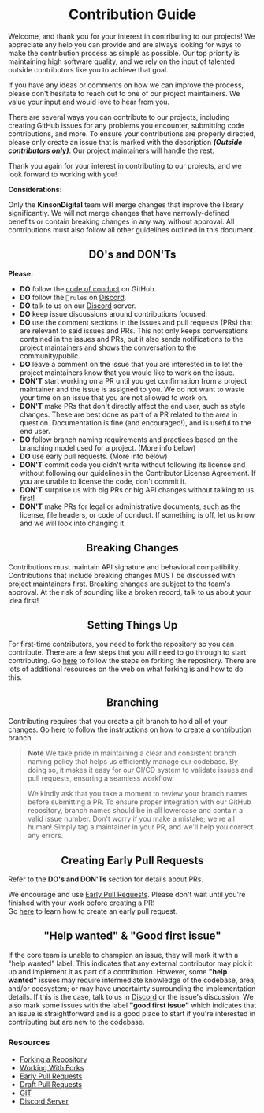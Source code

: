 <h1 style="border:0;font-weight:bold" align="center">Contribution Guide</h1>

Welcome, and thank you for your interest in contributing to our projects! We appreciate any help you can provide and are always looking for ways to make the contribution process as simple as possible. Our top priority is maintaining high software quality, and we rely on the input of talented outside contributors like you to achieve that goal.

If you have any ideas or comments on how we can improve the process, please don't hesitate to reach out to one of our project maintainers. We value your input and would love to hear from you.

There are several ways you can contribute to our projects, including creating GitHub issues for any problems you encounter, submitting code contributions, and more. To ensure your contributions are properly directed, please only create an issue that is marked with the description _**(Outside contributors only)**_. Our project maintainers will handle the rest.

Thank you again for your interest in contributing to our projects, and we look forward to working with you!

**Considerations:**

Only the **KinsonDigital** team will merge changes that improve the library significantly. We will not merge changes that have narrowly-defined benefits or contain breaking changes in any way without approval. All contributions must also follow all other guidelines outlined in this document.

<h2 style="border:0;font-weight:bold" align="center">DO's and DON'Ts</h2>

**Please:**

- **DO** follow the [code of conduct](https://github.com/KinsonDigital/.github/blob/main/docs/code_of_conduct.md) on GitHub.
- **DO** follow the `📃rules` on [Discord](https://discord.gg/qewu6fNgv7).
- **DO** talk to us on our [Discord](https://discord.gg/qewu6fNgv7) server.
- **DO** keep issue discussions around contributions focused.
- **DO** use the comment sections in the issues and pull requests (PRs) that are relevant to said issues and PRs.  This not only keeps conversations contained in the issues and PRs, but it also sends notifications to the project maintainers and shows the conversation to the community/public.
- **DO** leave a comment on the issue that you are interested in to let the project maintainers know that you would like to work on the issue.
- **DON'T** start working on a PR until you get confirmation from a project maintainer and the issue is assigned to you.  We do not want to waste your time on an issue that you are not allowed to work on.
- **DON'T** make PRs that don't directly affect the end user, such as style changes. These are best done as part of a PR related to the area in question. Documentation is fine (and encouraged!), and is useful to the end user.
- **DO** follow branch naming requirements and practices based on the branching model used for a project. (More info below)
- **DO** use early pull requests. (More info below)
- **DON'T** commit code you didn't write without following its license and without following our guidelines in the Contributor License Agreement. If you are unable to license the code, don't commit it.
- **DON'T** surprise us with big PRs or big API changes without talking to us first!
- **DON'T** make PRs for legal or administrative documents, such as the license, file headers, or code of conduct. If something is off, let us know and we will look into changing it.

<h2 style="border:0;font-weight:bold" align="center">Breaking Changes</h2>

Contributions must maintain API signature and behavioral compatibility. Contributions that include breaking changes MUST be discussed with project maintainers first. Breaking changes are subject to the team's approval. At the risk of sounding like a broken record, talk to us about your idea first!

<h2 style="border:0;font-weight:bold" align="center">Setting Things Up</h2>

For first-time contributors, you need to fork the repository so you can contribute.  There are a few steps that you will need to go through to start contributing.  Go [here](https://github.com/KinsonDigital/.github/blob/main/docs/HowToFork.md) to follow the steps on forking the repository.  There are lots of additional resources on the web on what forking is and how to do this.

<h2 style="border:0;font-weight:bold" align="center">Branching</h2>

Contributing requires that you create a git branch to hold all of your changes. Go [here](https://github.com/KinsonDigital/.github/blob/main/docs/CreatingBranches.md) to follow the instructions on how to create a contribution branch.

> **Note** We take pride in maintaining a clear and consistent branch naming policy that helps us efficiently manage our codebase. By doing so, it makes it easy for our CI/CD system to validate issues and pull requests, ensuring a seamless workflow.
> 
> We kindly ask that you take a moment to review your branch names before submitting a PR. To ensure proper integration with our GitHub repository, branch names should be in all lowercase and contain a valid issue number. Don't worry if you make a mistake; we're all human! Simply tag a maintainer in your PR, and we'll help you correct any errors.

<h2 style="border:0;font-weight:bold" align="center">Creating Early Pull Requests</h2>

Refer to the **DO's and DON'Ts** section for details about PRs.

We encourage and use [Early Pull Requests](https://medium.com/practical-blend/pull-request-first-f6bb667a9b6). Please don't wait until you're finished with your work before creating a PR!  
Go [here](https://github.com/KinsonDigital/.github/blob/main/docs/EarlyPullRequests.md) to learn how to create an early pull request.


<h2 style="border:0;font-weight:bold" align="center">"Help wanted" & "Good first issue"</h2>

If the core team is unable to champion an issue, they will mark it with a "help wanted" label. This indicates that any external contributor may pick it up and implement it as part of a contribution. However, some **"help wanted"** issues may require intermediate knowledge of the codebase, area, and/or ecosystem; or may have uncertainty surrounding the implementation details.  If this is the case, talk to us in [Discord](https://discord.gg/qewu6fNgv7) or the issue's discussion. We also mark some issues with the label **"good first issue"** which indicates that an issue is straightforward and is a good place to start if you're interested in contributing but are new to the codebase.


<h3 style="border:0;font-weight:bold" align="left">Resources</h3>

- [Forking a Repository](https://docs.github.com/en/get-started/quickstart/fork-a-repo)
- [Working With Forks](https://docs.github.com/en/pull-requests/collaborating-with-pull-requests/working-with-forks/about-forks)
- [Early Pull Requests](https://medium.com/practical-blend/pull-request-first-f6bb667a9b6)
- [Draft Pull Requests](https://docs.github.com/en/pull-requests/collaborating-with-pull-requests/proposing-changes-to-your-work-with-pull-requests/about-pull-requests#draft-pull-requests)
- [GIT](https://git-scm.com/)
- [Discord Server](https://discord.gg/qewu6fNgv7)
